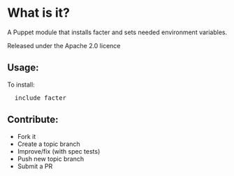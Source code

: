 What is it?
===========

A Puppet module that installs facter and sets needed environment variables.

Released under the Apache 2.0 licence

Usage:
------

To install:
<pre>
  include facter
</pre>

Contribute:
-----------
* Fork it
* Create a topic branch
* Improve/fix (with spec tests)
* Push new topic branch
* Submit a PR